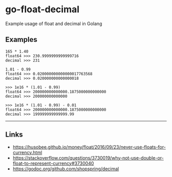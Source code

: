 
# go-float-decimal
Example usage of float and decimal in Golang

## Examples

```shell
165 * 1.40
float64 >>> 230.9999999999999716
decimal >>> 231
```

```shell
1.01 - 0.99
float64 >>> 0.020000000000000017763568
decimal >>> 0.020000000000000018
```

```shell
>>> 1e16 * (1.01 - 0.99)
float64 >>> 200000000000000.1875000000000000
decimal >>> 200000000000000
```

```shell
>>> 1e16 * (1.01 - 0.99) - 0.01
float64 >>> 200000000000000.1875000000000000
decimal >>> 199999999999999.99
```

---

## Links

- https://husobee.github.io/money/float/2016/09/23/never-use-floats-for-currency.html
- https://stackoverflow.com/questions/3730019/why-not-use-double-or-float-to-represent-currency#3730040
- https://godoc.org/github.com/shopspring/decimal
